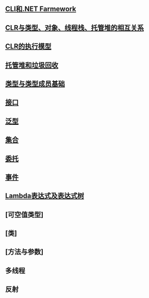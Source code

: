## [CLI和.NET Farmework](CLI和.NET_Farmework.md)

## [CLR与类型、对象、线程栈、托管堆的相互关系](CLR&TYPE&OBJECT&STACK&HEP.md)

## [CLR的执行模型](CLRExecutionModel.md)

## [托管堆和垃圾回收](Heap&GarbageCollection.md)

## [类型与类型成员基础](class.md)

## [接口](interface.md)

## [泛型](Generics.md)

## [集合](collections)

## [委托](delegate.md)

## [事件](event.md)

## [Lambda表达式及表达式树](lambda.md)

## [可空值类型]

## [类]                            

## [方法与参数]

## 多线程

## 反射



            